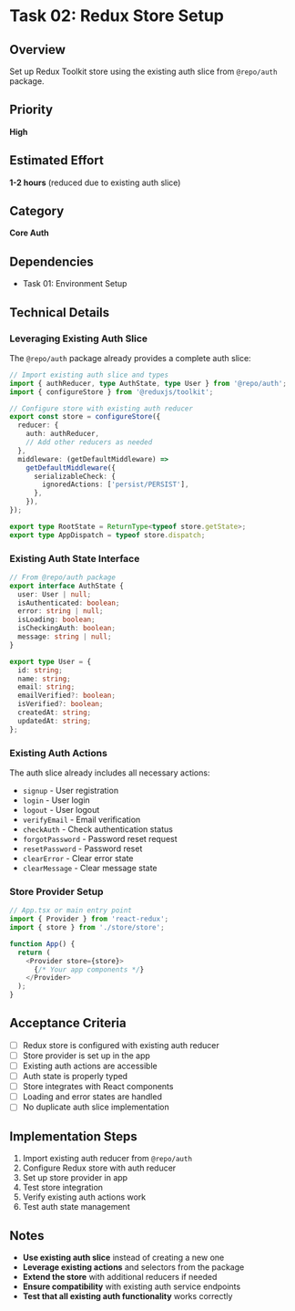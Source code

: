 # Task 02: Redux Store Setup

## Overview
Set up Redux Toolkit store using the existing auth slice from `@repo/auth` package.

## Priority
**High**

## Estimated Effort
**1-2 hours** (reduced due to existing auth slice)

## Category
**Core Auth**

## Dependencies
- Task 01: Environment Setup

## Technical Details

### Leveraging Existing Auth Slice
The `@repo/auth` package already provides a complete auth slice:

```typescript
// Import existing auth slice and types
import { authReducer, type AuthState, type User } from '@repo/auth';
import { configureStore } from '@reduxjs/toolkit';

// Configure store with existing auth reducer
export const store = configureStore({
  reducer: {
    auth: authReducer,
    // Add other reducers as needed
  },
  middleware: (getDefaultMiddleware) =>
    getDefaultMiddleware({
      serializableCheck: {
        ignoredActions: ['persist/PERSIST'],
      },
    }),
});

export type RootState = ReturnType<typeof store.getState>;
export type AppDispatch = typeof store.dispatch;
```

### Existing Auth State Interface
```typescript
// From @repo/auth package
export interface AuthState {
  user: User | null;
  isAuthenticated: boolean;
  error: string | null;
  isLoading: boolean;
  isCheckingAuth: boolean;
  message: string | null;
}

export type User = {
  id: string;
  name: string;
  email: string;
  emailVerified?: boolean;
  isVerified?: boolean;
  createdAt: string;
  updatedAt: string;
};
```

### Existing Auth Actions
The auth slice already includes all necessary actions:
- `signup` - User registration
- `login` - User login
- `logout` - User logout
- `verifyEmail` - Email verification
- `checkAuth` - Check authentication status
- `forgotPassword` - Password reset request
- `resetPassword` - Password reset
- `clearError` - Clear error state
- `clearMessage` - Clear message state

### Store Provider Setup
```typescript
// App.tsx or main entry point
import { Provider } from 'react-redux';
import { store } from './store/store';

function App() {
  return (
    <Provider store={store}>
      {/* Your app components */}
    </Provider>
  );
}
```

## Acceptance Criteria
- [ ] Redux store is configured with existing auth reducer
- [ ] Store provider is set up in the app
- [ ] Existing auth actions are accessible
- [ ] Auth state is properly typed
- [ ] Store integrates with React components
- [ ] Loading and error states are handled
- [ ] No duplicate auth slice implementation

## Implementation Steps
1. Import existing auth reducer from `@repo/auth`
2. Configure Redux store with auth reducer
3. Set up store provider in app
4. Test store integration
5. Verify existing auth actions work
6. Test auth state management

## Notes
- **Use existing auth slice** instead of creating a new one
- **Leverage existing actions** and selectors from the package
- **Extend the store** with additional reducers if needed
- **Ensure compatibility** with existing auth service endpoints
- **Test that all existing auth functionality** works correctly 
